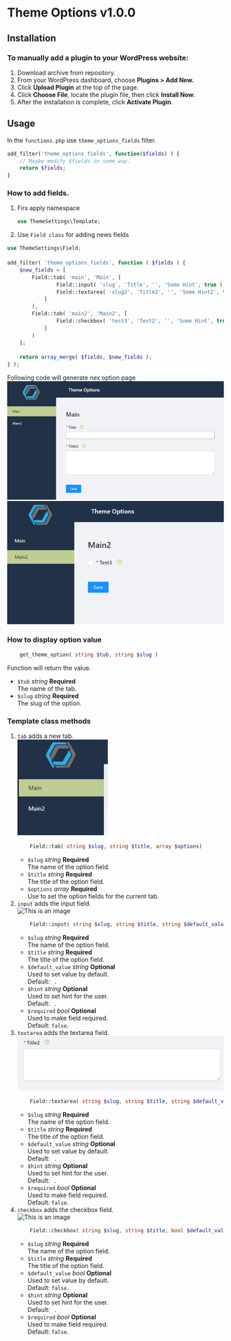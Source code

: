 # Theme Options v1.0.0

## Installation

### To manually add a plugin to your WordPress website:

1. Download archive from repository.
2. From your WordPress dashboard, choose <strong>Plugins > Add New.</strong>
3. Click <strong>Upload Plugin</strong> at the top of the page.
4. Click <strong>Choose File</strong>, locate the plugin file, then click <strong>Install Now</strong>.
5. After the installation is complete, click <strong>Activate Plugin</strong>.

## Usage

In the ``functions.php`` use ``theme_options_fields`` filter.

```php 
add_filter('theme_options_fields', function($fields) ) {
    // Maybe modify $fields in some way.
    return $fields;
}
```

### How to add fields.

1. Firs apply namespace
    ```php
    use ThemeSettings\Template;
    ```
2. Use ``Field class`` for adding news fields

```php
use ThemeSettings\Field;

add_filter( 'theme_options_fields', function ( $fields ) {
	$new_fields = [
		Field::tab( 'main', 'Main', [
				Field::input( 'slug', 'Title', '', 'Some Hint', true ),
				Field::textarea( 'slug2', 'Title2', '', 'Some Hint2', true ),
			]
		),
		Field::tab( 'main2', 'Main2', [
				Field::checkbox( 'test3', 'Test2', '', 'Some Hint', true )
			]
		)
	];

	return array_merge( $fields, $new_fields );
} );
```

Following code will generate nex option page
![This is an image](/assets/images/screenshot_1.png)
![This is an image](/assets/images/screenshot_2.png)

### How to display option value

```php
    get_theme_option( string $tub, string $slug )
```

Function will return the value.

* ```$tub```  *string*  **Required**
  <br /> The name of the tab.
* ```$slug```  *string*  **Required**
  <br /> The slug of the option.

### Template class methods

1. ```tab``` adds a new tab.
   <br />![This is an image](/assets/images/tab.jpg)
    ```php
        Field::tab( string $slug, string $title, array $options)
   ```
    * ```$slug```  *string*  **Required**
      <br /> The name of the option field.
    * ```$title```  *string*  **Required**
      <br /> The title of the option field.
    * ```$options```  *array*  **Required**
      <br /> Use to set the option fields for the current tab.
2. ```input``` adds the input field.
   <br />![This is an image](/assets/images/input.jpg)
    ```php
        Field::input( string $slug, string $title, string $default_value = '', string $hint = '', bool $required = false )
   ```
    * ```$slug```  *string*  **Required**
      <br /> The name of the option field.
    * ```$title```  *string*  **Required**
      <br /> The title of the option field.
    * ```$default_value```  *string*  **Optional**
      <br /> Used to set value by default.
      <br /> Default: `` ``.
    * ```$hint```  *string*  **Optional**
      <br /> Used to set hint for the user.
      <br /> Default: `` ``.
    * ```$required```  *bool*  **Optional**
      <br /> Used to make field required.
      <br /> Default: ``false``.
3. ```textarea``` adds the textarea field.
   <br />![This is an image](/assets/images/textarea.jpg)
    ```php
        Field::textarea( string $slug, string $title, string $default_value = '', string $hint = '', bool $required = false )
   ```
    * ```$slug```  *string*  **Required**
      <br /> The name of the option field.
    * ```$title```  *string*  **Required**
      <br /> The title of the option field.
    * ```$default_value```  *string*  **Optional**
      <br /> Used to set value by default.
      <br /> Default: `` ``.
    * ```$hint```  *string*  **Optional**
      <br /> Used to set hint for the user.
      <br /> Default: `` ``.
    * ```$required```  *bool*  **Optional**
      <br /> Used to make field required.
      <br /> Default: ``false``.
4. ```checkbox``` adds the checkbox field.
   <br />![This is an image](/assets/images/checkbox.jpg)
    ```php
        Field::checkbox( string $slug, string $title, bool $default_value = false, string $hint = '', bool $required = false )
   ```
    * ```$slug```  *string*  **Required**
      <br /> The name of the option field.
    * ```$title```  *string*  **Required**
      <br /> The title of the option field.
    * ```$default_value```  *bool*  **Optional**
      <br /> Used to set value by default.
      <br /> Default: ``false``.
    * ```$hint```  *string*  **Optional**
      <br /> Used to set hint for the user.
      <br /> Default: `` ``.
    * ```$required```  *bool*  **Optional**
      <br /> Used to make field required.
      <br /> Default: ``false``.
